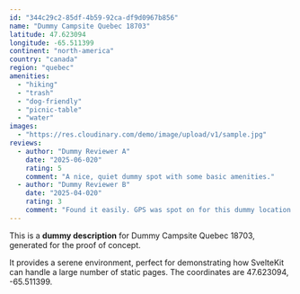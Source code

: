 ```yaml
---
id: "344c29c2-85df-4b59-92ca-df9d0967b856"
name: "Dummy Campsite Quebec 18703"
latitude: 47.623094
longitude: -65.511399
continent: "north-america"
country: "canada"
region: "quebec"
amenities:
  - "hiking"
  - "trash"
  - "dog-friendly"
  - "picnic-table"
  - "water"
images:
  - "https://res.cloudinary.com/demo/image/upload/v1/sample.jpg"
reviews:
  - author: "Dummy Reviewer A"
    date: "2025-06-020"
    rating: 5
    comment: "A nice, quiet dummy spot with some basic amenities."
  - author: "Dummy Reviewer B"
    date: "2025-04-020"
    rating: 3
    comment: "Found it easily. GPS was spot on for this dummy location."
---
```


This is a **dummy description** for Dummy Campsite Quebec 18703, generated for the proof of concept.

It provides a serene environment, perfect for demonstrating how SvelteKit can handle a large number of static pages. The coordinates are 47.623094, -65.511399.
